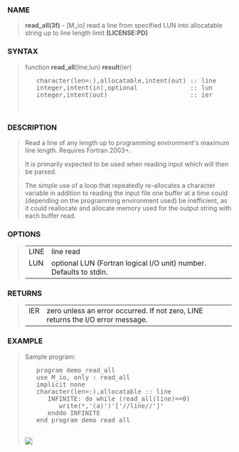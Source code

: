 <?
<body>
  <a name="top" id="top"></a>
  <div id="Container">
    <div id="Content">
      <div class="c26">
      </div><a name="0"></a>
      <h3><a name="0">NAME</a></h3>
      <blockquote>
        <b>read_all(3f)</b> - [M_io] read a line from specified LUN into allocatable string up to line length limit <b>(LICENSE:PD)</b>
      </blockquote><a name="contents" id="contents"></a>
      <h3><a name="8">SYNTAX</a></h3>
      <blockquote>
        function <b>read_all</b>(line,lun) <b>result</b>(ier)
        <pre>
   character(len=:),allocatable,intent(out) :: line
   integer,intent(in),optional              :: lun
   integer,intent(out)                      :: ier
<br />
</pre>
      </blockquote><a name="2"></a>
      <h3><a name="2">DESCRIPTION</a></h3>
      <blockquote>
        <p>Read a line of any length up to programming environment's maximum line length. Requires Fortran 2003+.</p>
        <p>It is primarily expected to be used when reading input which will then be parsed.</p>
        <p>The simple use of a loop that repeatedly re-allocates a character variable in addition to reading the input file one buffer at a time could
        (depending on the programming environment used) be inefficient, as it could reallocate and allocate memory used for the output string with each
        buffer read.</p>
      </blockquote><a name="3"></a>
      <h3><a name="3">OPTIONS</a></h3>
      <blockquote>
        <table cellpadding="3">
          <tr valign="top">
            <td class="c27" width="6%" nowrap="nowrap">LINE</td>
            <td valign="bottom">line read</td>
          </tr>
          <tr valign="top">
            <td class="c27" width="6%" nowrap="nowrap">LUN</td>
            <td valign="bottom">optional LUN (Fortran logical I/O unit) number. Defaults to stdin.</td>
          </tr>
        </table>
      </blockquote><a name="4"></a>
      <h3><a name="4">RETURNS</a></h3>
      <blockquote>
        <table cellpadding="3">
          <tr valign="top">
            <td class="c27" width="6%" nowrap="nowrap">IER</td>
            <td valign="bottom">zero unless an error occurred. If not zero, LINE returns the I/O error message.</td>
          </tr>
        </table>
      </blockquote><a name="5"></a>
      <h3><a name="5">EXAMPLE</a></h3>
      <blockquote>
        Sample program:
        <pre>
   program demo_read_all
   use M_io, only : read_all
   implicit none
   character(len=:),allocatable :: line
      INFINITE: do while (read_all(line)==0)
         write(*,'(a)')'['//line//']'
      enddo INFINITE
   end program demo_read_all
</pre>
      <br />
      <div class="c26"><img src="images/read_all.3m_io.gif" /></div>
    </div>
  </div>
</body>

